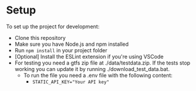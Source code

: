 # Setup
To set up the project for development:
- Clone this repository
- Make sure you have Node.js and npm installed
- Run `npm install` in your project folder
- \[Optional\] Install the ESLint extension if you're using VSCode
- For testing you need a gtfs zip file at ./data/testdata.zip. If the tests stop working you can update it by running ./download_test_data.bat.
  - To run the file you need a .env file with the following content:
    - `STATIC_API_KEY="Your API key"`